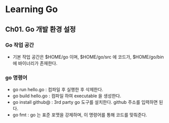 # Learning Go
## Ch01. Go 개발 환경 설정
### Go 작업 공간
- 기본 작업 공간은 $HOME/go 이며, $HOME/go/src 에 코드가, $HOME/go/bin 에 바이너리가 존재한다.

### go 명령어
- go run hello.go : 컴파일 후 실행한 후 삭제한다.
- go build hello.go : 컴파일 하여 executable 을 생성한다.
- go install github@ : 3rd party go 도구를 설치한다. github 주소를 입력하면 된다.
- go fmt : go 는 표준 포맷을 강제하며, 이 명령어를 통해 코드를 맞춰준다.

